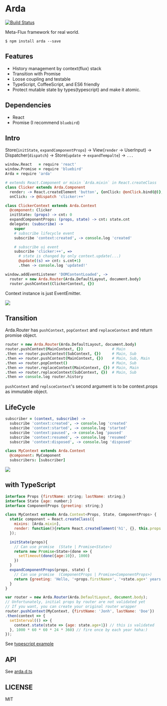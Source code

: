 # Arda

[![Build Status](https://drone.io/github.com/mizchi/arda/status.png)](https://drone.io/github.com/mizchi/arda/latest)

Meta-Flux framework for real world.

```
$ npm install arda --save
```

## Features

- History management by context(flux) stack
- Transition with Promise
- Loose coupling and testable
- TypeScript, CoffeeScript, and ES6 friendly
- Protect mutable state by types(typescript) and make it atomic.

## Dependencies

- React
- Promise (I recommend `bluebird`)

## Intro

Store(`initState`, `expandComponentProps`) -> View(`render` -> UserInput) -> Dispatcher(`dispatch`) -> Store(`update` -> `expandTempalte`) -> `...`

```coffee
window.React   = require 'react'
window.Promise = require 'bluebird'
Arda = require 'arda'

# extends React.Component or mixin `Arda.mixin` in React.createClass
class Clicker extends Arda.Component
  render: -> React.createElement 'button', {onClick: @onClick.bind(@)}, @props.cnt
  onClick: -> @dispatch 'clicker:++'

class ClickerContext extends Arda.Context
  @component: Clicker
  initState: (props) -> cnt: 0
  expandComponentProps: (props, state) -> cnt: state.cnt
  delegate: (subscribe) ->
    super
    # subscribe lifecycle event
    subscribe 'context:created', -> console.log 'created'

    # subscribe ui event
    subscribe 'clicker:++', =>
      # state is changed by only context.update(...)
      @update((s) => cnt: s.cnt+1)
      .then -> console.log 'updated!'

window.addEventListener 'DOMContentLoaded', ->
  router = new Arda.Router(Arda.DefaultLayout, document.body)
  router.pushContext(ClickerContext, {})
```

Context instance is just EventEmitter.

![](http://i.gyazo.com/ff7ddb2643ea4d1587f1ce236da0f918.png)

## Transition

Arda.Router has `pushContext`, `popContext` and `replaceContext` and return promise object.

```coffee
router = new Arda.Router(Arda.DefaultLayout, document.body)
router.pushContext(MainContext, {})             # Main
.then => router.pushContext(SubContext, {})     # Main, Sub
.then => router.pushContext(MainContext, {})    # Main, Sub, Main
.then => router.popContext()                    # Main, Sub
.then => router.replaceContext(MainContext, {}) # Main, Main
.then => router.replaceContext(SubContext, {})  # Main, Sub
.then => console.log router.history
```

`pushContext` and `replsceContext`'s second argument is to be context.props as immutable object.

## LifeCycle

```coffee
subscriber = (context, subscribe) ->
  subscribe 'context:created', -> console.log 'created'
  subscribe 'context:started', -> console.log 'started'
  subscribe 'context:paused', -> console.log 'paused'
  subscribe 'context:resumed', -> console.log 'resumed'
  subscribe 'context:disposed', -> console.log 'disposed'

class MyContext extends Arda.Context
  @component: MyComponent
  subscribers: [subscriber]
```


![](http://i.gyazo.com/7b2dffed4f296beddc8a305270db884a.png)

## with TypeScript

```javascript
interface Props {firstName: string; lastName: string;}
interface State {age: number;}
interface ComponentProps {greeting: string;}

class MyContext extends Arda.Context<Props, State, ComponentProps> {
  static component = React.createClass({
    mixins: [Arda.mixin],
    render: function(){return React.createElement('h1', {}, this.props.greeting);}
  });

  initState(props){
    // Can use promise  (State | Promise<State>)
    return new Promise<State>(done => {
      setTimeout(done({age:10}), 1000)
    })
  }
  expandComponentProps(props, state) {
    // Can use promise  (ComponentProps | Promise<ComponentProps>)
    return {greeting: 'Hello, '+props.firstName+', '+state.age+' years old'}
  }
}

var router = new Arda.Router(Arda.DefaultLayout, document.body);
// Unfortunately, initial props by router are not validated yet
// If you want, you can create your original router wrapper
router.pushContext(MyContext, {firstName: 'Jonh', lastName: 'Doe'})
.then(context => {
  setInterval(() => {
    context.state(state => {age: state.age+1}) // this is validated
  }, 1000 * 60 * 60 * 24 * 360) // fire once by each year haha:)
});
```

See [typescript example](examples/typescript/index.ts)

## API

See [arda.d.ts](arda.d.ts)

## LICENSE

MIT
